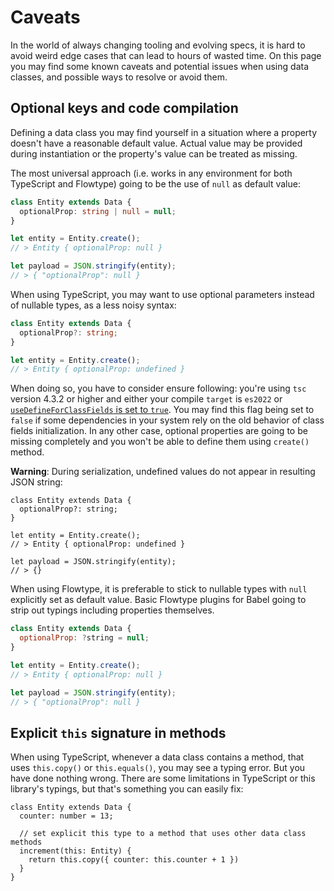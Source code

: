 # Caveats

In the world of always changing tooling and evolving specs, it is hard to avoid weird edge cases
that can lead to hours of wasted time. On this page you may find some known caveats and potential
issues when using data classes, and possible ways to resolve or avoid them.

## Optional keys and code compilation

Defining a data class you may find yourself in a situation where a property doesn't have a
reasonable default value. Actual value may be provided during instantiation or the property's value
can be treated as missing.

The most universal approach (i.e. works in any environment for both TypeScript and Flowtype) going
to be the use of `null` as default value:

```ts
class Entity extends Data {
  optionalProp: string | null = null;
}

let entity = Entity.create();
// > Entity { optionalProp: null }

let payload = JSON.stringify(entity);
// > { "optionalProp": null }
```

When using TypeScript, you may want to use optional parameters instead of nullable types, as a less
noisy syntax:

```ts
class Entity extends Data {
  optionalProp?: string;
}

let entity = Entity.create();
// > Entity { optionalProp: undefined }
```

When doing so, you have to consider ensure following: you're using `tsc` version 4.3.2 or higher and
either your compile `target` is `es2022` or
[`useDefineForClassFields` is set to `true`](https://www.typescriptlang.org/docs/handbook/release-notes/typescript-3-7.html#the-usedefineforclassfields-flag-and-the-declare-property-modifier).
You may find this flag being set to `false` if some dependencies in your system rely on the old
behavior of class fields initialization. In any other case, optional properties are going to be
missing completely and you won't be able to define them using `create()` method.

**Warning**: During serialization, undefined values do not appear in resulting JSON string:

```ts{8-9}
class Entity extends Data {
  optionalProp?: string;
}

let entity = Entity.create();
// > Entity { optionalProp: undefined }

let payload = JSON.stringify(entity);
// > {}
```

When using Flowtype, it is preferable to stick to nullable types with `null` explicitly set as
default value. Basic Flowtype plugins for Babel going to strip out typings including properties
themselves.

```js
class Entity extends Data {
  optionalProp: ?string = null;
}

let entity = Entity.create();
// > Entity { optionalProp: null }

let payload = JSON.stringify(entity);
// > { "optionalProp": null }
```

## Explicit `this` signature in methods

When using TypeScript, whenever a data class contains a method, that uses `this.copy()` or
`this.equals()`, you may see a typing error. But you have done nothing wrong. There are some
limitations in TypeScript or this library's typings, but that's something you can easily fix:

```ts{4-5}
class Entity extends Data {
  counter: number = 13;

  // set explicit this type to a method that uses other data class methods
  increment(this: Entity) {
    return this.copy({ counter: this.counter + 1 })
  }
}
```
